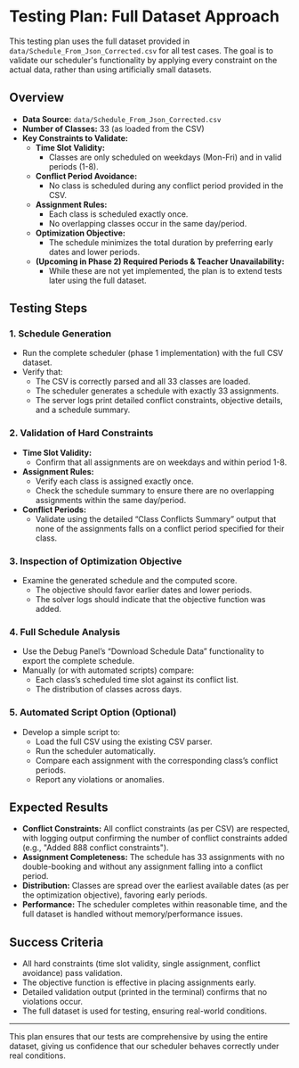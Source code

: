 # Testing Plan: Full Dataset Approach

This testing plan uses the full dataset provided in `data/Schedule_From_Json_Corrected.csv` for all test cases. The goal is to validate our scheduler's functionality by applying every constraint on the actual data, rather than using artificially small datasets.

## Overview
- **Data Source:** `data/Schedule_From_Json_Corrected.csv`
- **Number of Classes:** 33 (as loaded from the CSV)
- **Key Constraints to Validate:**
  - **Time Slot Validity:** 
    - Classes are only scheduled on weekdays (Mon-Fri) and in valid periods (1-8).
  - **Conflict Period Avoidance:** 
    - No class is scheduled during any conflict period provided in the CSV.
  - **Assignment Rules:** 
    - Each class is scheduled exactly once.
    - No overlapping classes occur in the same day/period.
  - **Optimization Objective:** 
    - The schedule minimizes the total duration by preferring early dates and lower periods.
  - **(Upcoming in Phase 2) Required Periods & Teacher Unavailability:**
    - While these are not yet implemented, the plan is to extend tests later using the full dataset.

## Testing Steps

### 1. Schedule Generation
- Run the complete scheduler (phase 1 implementation) with the full CSV dataset.
- Verify that:
  - The CSV is correctly parsed and all 33 classes are loaded.
  - The scheduler generates a schedule with exactly 33 assignments.
  - The server logs print detailed conflict constraints, objective details, and a schedule summary.

### 2. Validation of Hard Constraints
- **Time Slot Validity:**
  - Confirm that all assignments are on weekdays and within period 1-8.
- **Assignment Rules:**
  - Verify each class is assigned exactly once.
  - Check the schedule summary to ensure there are no overlapping assignments within the same day/period.
- **Conflict Periods:**
  - Validate using the detailed “Class Conflicts Summary” output that none of the assignments falls on a conflict period specified for their class.
  
### 3. Inspection of Optimization Objective
- Examine the generated schedule and the computed score.
  - The objective should favor earlier dates and lower periods.
  - The solver logs should indicate that the objective function was added.
  
### 4. Full Schedule Analysis
- Use the Debug Panel’s “Download Schedule Data” functionality to export the complete schedule.
- Manually (or with automated scripts) compare:
  - Each class’s scheduled time slot against its conflict list.
  - The distribution of classes across days.
  
### 5. Automated Script Option (Optional)
- Develop a simple script to:
  - Load the full CSV using the existing CSV parser.
  - Run the scheduler automatically.
  - Compare each assignment with the corresponding class’s conflict periods.
  - Report any violations or anomalies.
  
## Expected Results
- **Conflict Constraints:** All conflict constraints (as per CSV) are respected, with logging output confirming the number of conflict constraints added (e.g., "Added 888 conflict constraints").
- **Assignment Completeness:** The schedule has 33 assignments with no double-booking and without any assignment falling into a conflict period.
- **Distribution:** Classes are spread over the earliest available dates (as per the optimization objective), favoring early periods.
- **Performance:** The scheduler completes within reasonable time, and the full dataset is handled without memory/performance issues.

## Success Criteria
- All hard constraints (time slot validity, single assignment, conflict avoidance) pass validation.
- The objective function is effective in placing assignments early.
- Detailed validation output (printed in the terminal) confirms that no violations occur.
- The full dataset is used for testing, ensuring real-world conditions.

---

This plan ensures that our tests are comprehensive by using the entire dataset, giving us confidence that our scheduler behaves correctly under real conditions.
